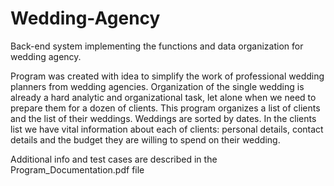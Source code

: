 # Wedding-Agency

Back-end system implementing the functions and data organization for wedding agency.

Program was created with idea to simplify the work of professional wedding planners from wedding agencies. Organization of the single wedding is already a hard analytic and organizational task, let alone when we need to prepare them for a dozen of clients.
This program organizes a list of clients and the list of their weddings. Weddings are sorted by dates. In the clients list we have vital information about each of clients: personal details, contact details and the budget they are willing to spend on their wedding.

Additional info and test cases are described in the Program_Documentation.pdf file
